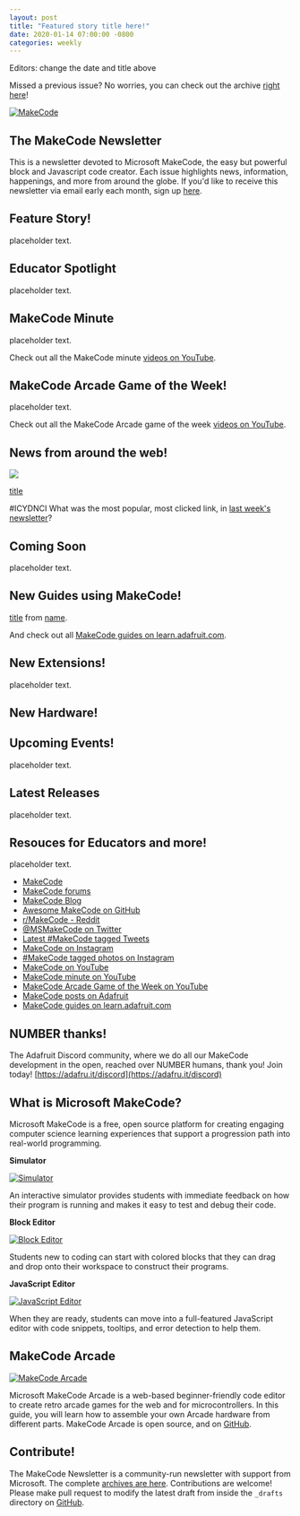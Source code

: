 ```yaml
---
layout: post
title: "Featured story title here!"
date: 2020-01-14 07:00:00 -0800
categories: weekly
---
```

Editors: change the date and title above

Missed a previous issue? No worries, you can check out the archive [right here](http://makecode.adafruitdaily.com/)!

[![MakeCode](/assets/08142019/hero.png)](https://www.makecode.com)

## The MakeCode Newsletter
This is a newsletter devoted to Microsoft MakeCode, the easy but powerful block and Javascript code creator. Each issue highlights news, information, happenings, and more from around the globe. If you'd like to receive this newsletter via email early each month, sign up [here](https://www.adafruitdaily.com/).

## Feature Story!

placeholder text.

## Educator Spotlight

placeholder text.

## MakeCode Minute

placeholder text.

Check out all the MakeCode minute [videos on YouTube](https://www.youtube.com/playlist?list=PLjF7R1fz_OOU5gFO10qxLlbtN0YzZTyvk).

## MakeCode Arcade Game of the Week!

placeholder text.

Check out all the MakeCode Arcade game of the week [videos on YouTube](https://www.youtube.com/playlist?list=PLjF7R1fz_OOUpC_QY_Y5CmPKm-a5Cg4Qo).

## News from around the web!

[![](/assets/DATE-GOES-HERE-2019/)]()

[title](url)

#ICYDNCI What was the most popular, most clicked link, in [last week's newsletter](https://link)?

## Coming Soon

placeholder text.

## New Guides using MakeCode!

[title](url) from [name](url).

And check out all [MakeCode guides on learn.adafruit.com](https://learn.adafruit.com/search?q=makecode).

## New Extensions!

placeholder text.

## New Hardware!

## Upcoming Events!

placeholder text.

## Latest Releases

placeholder text.

## Resouces for Educators and more!

placeholder text.

* [MakeCode](https://www.microsoft.com/en-us/makecode/)
* [MakeCode forums](https://forum.makecode.com/)
* [MakeCode Blog](https://makecode.com/blog)
* [Awesome MakeCode on GitHub](https://github.com/adafruit/awesome-makecode/blob/master/README.md)
* [r/MakeCode - Reddit](https://www.reddit.com/r/MakeCode/)
* [@MSMakeCode on Twitter](https://twitter.com/MSMakeCode)
* [Latest #MakeCode tagged Tweets](https://twitter.com/search?q=%23makecode&src=typed_query&f=live)
* [MakeCode on Instagram](https://www.instagram.com/makecode/)
* [#MakeCode tagged photos on Instagram](https://www.instagram.com/explore/tags/makecode/)
* [MakeCode on YouTube](https://www.youtube.com/channel/UCye7YlvFUUQ1dSy0WZZ1T_Q)
* [MakeCode minute on YouTube](https://www.youtube.com/playlist?list=PLjF7R1fz_OOU5gFO10qxLlbtN0YzZTyvk)
* [MakeCode Arcade Game of the Week on YouTube](https://www.youtube.com/playlist?list=PLjF7R1fz_OOUpC_QY_Y5CmPKm-a5Cg4Qo)
* [MakeCode posts on Adafruit](https://blog.adafruit.com/category/makecode/)
* [MakeCode guides on learn.adafruit.com](https://learn.adafruit.com/search?q=makecode)

## NUMBER thanks!

The Adafruit Discord community, where we do all our MakeCode development in the open, reached over NUMBER humans, thank you! Join today! [https://adafru.it/discord](https://adafru.it/discord)

## What is Microsoft MakeCode?
Microsoft MakeCode is a free, open source platform for creating engaging computer science learning experiences that support a progression path into real-world programming.

**Simulator**

[![Simulator](/assets/08142019/81419sim.jpg)](https://www.microsoft.com/en-us/makecode/about)

An interactive simulator provides students with immediate feedback on how their program is running and makes it easy to test and debug their code.

**Block Editor**

[![Block Editor](/assets/08142019/81419block.jpg)](https://www.microsoft.com/en-us/makecode/about)

Students new to coding can start with colored blocks that they can drag and drop onto their workspace to construct their programs.

**JavaScript Editor**

[![JavaScript Editor](/assets/08142019/81419jsed.jpg)](https://www.microsoft.com/en-us/makecode/about)

When they are ready, students can move into a full-featured JavaScript editor with code snippets, tooltips, and error detection to help them.

## MakeCode Arcade

[![MakeCode Arcade](/assets/08142019/arcade.png)](https://arcade.makecode.com/)

Microsoft MakeCode Arcade is a web-based beginner-friendly code editor to create retro arcade games for the web and for microcontrollers. In this guide, you will learn how to assemble your own Arcade hardware from different parts. MakeCode Arcade is open source, and on [GitHub](https://github.com/microsoft/pxt-arcade).

## Contribute!

The MakeCode Newsletter is a community-run newsletter with support from Microsoft. The complete [archives are here](https://www.adafruitdaily.com/category/makecode/). Contributions are welcome! Please make pull request to modify the latest draft from inside the `_drafts` directory on [GitHub](https://github.com/adafruit/makecode-newsletter/tree/master/_drafts).
